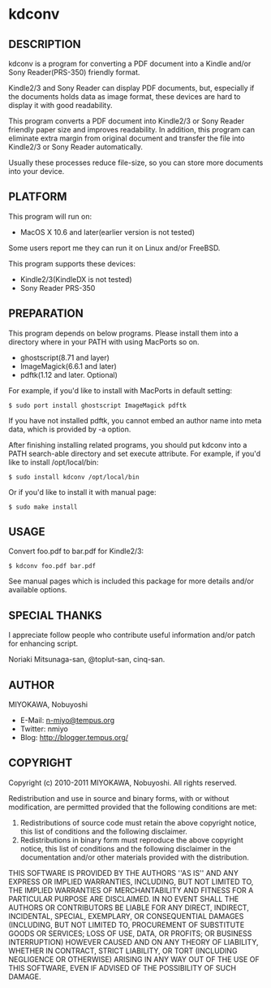 kdconv
====================

DESCRIPTION
--------------------

kdconv is a program for converting a PDF document into a Kindle and/or
Sony Reader(PRS-350) friendly format.

Kindle2/3 and Sony Reader can display PDF documents, but, especially if
the documents holds data as image format, these devices are hard to
display it with good readability.

This program converts a PDF document into Kindle2/3 or Sony Reader
friendly paper size and improves readability.  In addition, this program
can eliminate extra margin from original document and transfer the file
into Kindle2/3 or Sony Reader automatically.

Usually these processes reduce file-size, so you can store more documents
into your device.


PLATFORM
--------------------
This program will run on:

* MacOS X 10.6 and later(earlier version is not tested)

Some users report me they can run it on Linux and/or FreeBSD.

This program supports these devices:

* Kindle2/3(KindleDX is not tested)
* Sony Reader PRS-350


PREPARATION
--------------------
This program depends on below programs.  Please install them into a
directory where in your PATH with using MacPorts so on.

* ghostscript(8.71 and layer)
* ImageMagick(6.6.1 and later)
* pdftk(1.12 and later.  Optional)

For example, if you'd like to install with MacPorts in default setting:

    $ sudo port install ghostscript ImageMagick pdftk

If you have not installed pdftk, you cannot embed an author name into
meta data, which is provided by -a option.

After finishing installing related programs, you should put kdconv into
a PATH search-able directory and set execute attribute.  For example, if
you'd like to install /opt/local/bin:

    $ sudo install kdconv /opt/local/bin

Or if you'd like to install it with manual page:

    $ sudo make install


USAGE
--------------------
Convert foo.pdf to bar.pdf for Kindle2/3:

    $ kdconv foo.pdf bar.pdf

See manual pages which is included this package for more details and/or
available options.


SPECIAL THANKS
--------------------
I appreciate follow people who contribute useful information and/or
patch for enhancing script.

Noriaki Mitsunaga-san, @toplut-san, cinq-san.

AUTHOR
--------------------
MIYOKAWA, Nobuyoshi

* E-Mail: n-miyo@tempus.org
* Twitter: nmiyo
* Blog: http://blogger.tempus.org/

COPYRIGHT
--------------------
Copyright (c) 2010-2011 MIYOKAWA, Nobuyoshi.  All rights reserved.

Redistribution and use in source and binary forms, with or without
modification, are permitted provided that the following conditions
are met:

1. Redistributions of source code must retain the above copyright
   notice, this list of conditions and the following disclaimer.
2. Redistributions in binary form must reproduce the above copyright
   notice, this list of conditions and the following disclaimer in the
   documentation and/or other materials provided with the distribution.

THIS SOFTWARE IS PROVIDED BY THE AUTHORS ''AS IS'' AND ANY EXPRESS
OR IMPLIED WARRANTIES, INCLUDING, BUT NOT LIMITED TO, THE IMPLIED
WARRANTIES OF MERCHANTABILITY AND FITNESS FOR A PARTICULAR PURPOSE
ARE DISCLAIMED.  IN NO EVENT SHALL THE AUTHORS OR CONTRIBUTORS BE
LIABLE FOR ANY DIRECT, INDIRECT, INCIDENTAL, SPECIAL, EXEMPLARY,
OR CONSEQUENTIAL DAMAGES (INCLUDING, BUT NOT LIMITED TO, PROCUREMENT
OF SUBSTITUTE GOODS OR SERVICES; LOSS OF USE, DATA, OR PROFITS; OR
BUSINESS INTERRUPTION) HOWEVER CAUSED AND ON ANY THEORY OF LIABILITY,
WHETHER IN CONTRACT, STRICT LIABILITY, OR TORT (INCLUDING NEGLIGENCE
OR OTHERWISE) ARISING IN ANY WAY OUT OF THE USE OF THIS SOFTWARE,
EVEN IF ADVISED OF THE POSSIBILITY OF SUCH DAMAGE.
